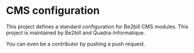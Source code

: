 # CMS configuration

This project defines a standard configuration for Be2bill CMS modules.
This project is maintained by Be2bill and Quadra-Informatique.

You can even be a contributor by pushing a push request.
